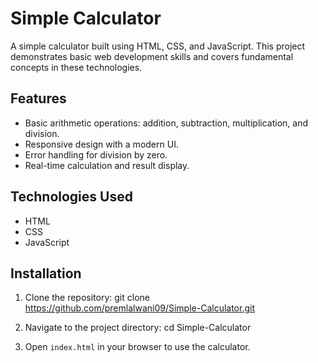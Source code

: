 # Simple Calculator

A simple calculator built using HTML, CSS, and JavaScript. This project demonstrates basic web development skills and covers fundamental concepts in these technologies.

## Features

- Basic arithmetic operations: addition, subtraction, multiplication, and division.
- Responsive design with a modern UI.
- Error handling for division by zero.
- Real-time calculation and result display.

## Technologies Used

- HTML
- CSS
- JavaScript

## Installation

1. Clone the repository:
git clone https://github.com/premlalwani09/Simple-Calculator.git

2. Navigate to the project directory:
cd Simple-Calculator


3. Open `index.html` in your browser to use the calculator.


